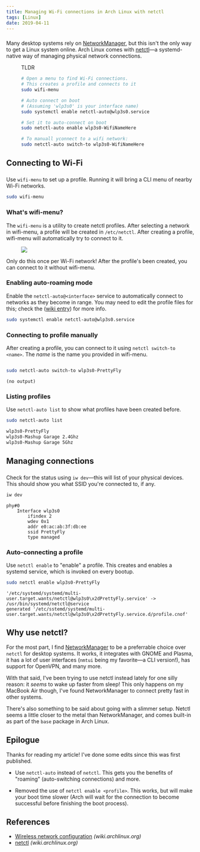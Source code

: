 ```yaml
---
title: Managing Wi-Fi connections in Arch Linux with netctl
tags: [Linux]
date: 2019-04-11
---
```


###

<!-- {.-literate-style} -->

Many desktop systems rely on [NetworkManager], but this isn't the only way to get a Linux system online. Arch Linux comes with [netctl]&mdash;a systemd-native way of managing physical network connections.

<figure>
<figcaption class='-title'>TLDR</figcaption>

```sh
# Open a menu to find Wi-Fi connections.
# This creates a profile and connects to it
sudo wifi-menu

# Auto connect on boot
# (Assuming 'wlp3s0' is your interface name)
sudo systemctl enable netctl-auto@wlp3s0.service

# Set it to auto-connect on boot
sudo netctl-auto enable wlp3s0-WifiNameHere

# To manuall yconnect to a wifi network:
sudo netctl-auto switch-to wlp3s0-WifiNameHere
```

</figure>

## Connecting to Wi-Fi

###

<!-- {.-literate-style} -->

Use `wifi-menu` to set up a profile. Running it will bring a CLI menu of nearby Wi-Fi networks.

```sh
sudo wifi-menu
```

### What's wifi-menu?

<!-- {.-literate-style} -->

The `wifi-menu` is a utility to create netctl profiles. After selecting a network in wifi-menu, a profile will be created in `/etc/netctl`. After creating a profile, wifi-menu will automatically try to connect to it.

<figure>
<img src='https://i.stack.imgur.com/ySl7b.png' />
</figure>

Only do this once per Wi-Fi network! After the profile's been created, you can connect to it without wifi-menu.

### Enabling auto-roaming mode

Enable the `netctl-auto@<interface>` service to automatically connect to networks as they become in range. You may need to edit the profile files for this; check the ([wiki entry](https://wiki.archlinux.org/index.php/netctl#Wireless)) for more info.

```sh
sudo systemctl enable netctl-auto@wlp3s0.service
```

### Connecting to profile manually

<!-- {.-literate-style} -->

After creating a profile, you can connect to it using `netctl switch-to <name>`. The _name_ is the name you provided in wifi-menu.

```bash

sudo netctl-auto switch-to wlp3s0-PrettyFly
```

<!-- {.-command} -->

```
(no output)
```

### Listing profiles

<!-- {.-literate-style} -->

Use `netctl-auto list` to show what profiles have been created before.

```bash
sudo netctl-auto list
```

<!-- {.-command} -->

```sh
wlp3s0-PrettyFly
wlp3s0-Mashup Garage 2.4Ghz
wlp3s0-Mashup Garage 5Ghz
```

## Managing connections

###

<!-- {.-literate-style} -->

Check for the status using `iw dev`&mdash;this will list of your physical devices. This should show you what SSID you're connected to, if any.

```sh
iw dev
```

<!-- {.-command} -->

```nohighlight
phy#0
	Interface wlp3s0
		ifindex 2
		wdev 0x1
		addr e0:ac:ab:3f:db:ee
		ssid PrettyFly
		type managed
```

### Auto-connecting a profile

<!-- {.-literate-style} -->

Use `netctl enable` to "enable" a profile. This creates and enables a systemd service, which is invoked on every bootup.

```sh
sudo netctl enable wlp3s0-PrettyFly
```

<!-- {.-command} -->

```
'/etc/systemd/systemd/multi-user.target.wants/netctl@wlp3s0\x2dPrettyFly.service' -> /usr/bin/systemd/netctl@service
generated '/etc/sstemd/systemd/multi-user.target.wants/netctl@wlp3s0\x2dPrettyFly.service.d/profile.cnof'
```

## Why use netctl?

For the most part, I find [NetworkManager] to be a preferrable choice over `netctl` for desktop systems. It works, it integrates with GNOME and Plasma, it has a lot of user interfaces (`nmtui` being my favorite&mdash;a CLI version!), has support for OpenVPN, and many more.

With that said, I've been trying to use netctl instead lately for one silly reason: it _seems_ to wake up faster from sleep! This only happens on my MacBook Air though, I've found NetworkManager to connect pretty fast in other systems.

There's also something to be said about going with a slimmer setup. Netctl seems a little closer to the metal than NetworkManager, and comes built-in as part of the `base` package in Arch Linux.

## Epilogue

Thanks for reading my article! I've done some edits since this was first published.

- Use `netctl-auto` instead of `netctl`. This gets you the benefits of "roaming" (auto-switching connections) and more.

- Removed the use of `netctl enable <profile>`. This works, but will make your boot time slower (Arch will wait for the connection to become successful before finishing the boot process).

## References

- [Wireless network configuration](https://wiki.archlinux.org/index.php/Wireless_network_configuration) _(wiki.archlinux.org)_
- [netctl](https://wiki.archlinux.org/index.php/netctl) _(wiki.archlinux.org)_

[netctl]: https://wiki.archlinux.org/index.php/netctl
[networkmanager]: https://wiki.archlinux.org/index.php/NetworkManager
